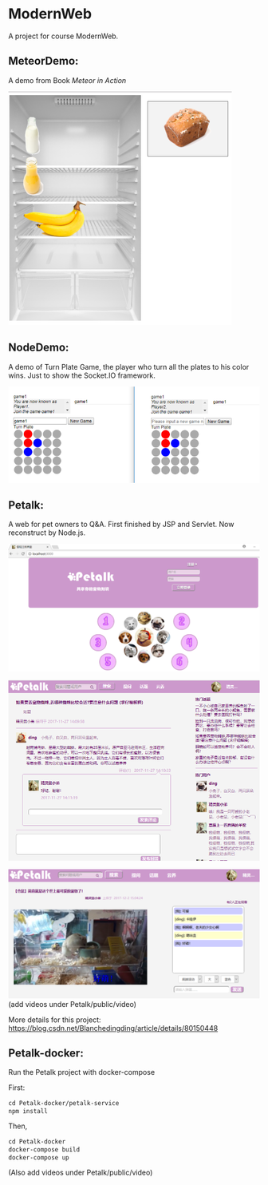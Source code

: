 # ModernWeb

A project for course ModernWeb.

## MeteorDemo:
A demo from Book _Meteor in Action_

![avatar](readme4.png)

## NodeDemo:
A demo of Turn Plate Game, the player who turn all the plates to his color wins.
Just to show the Socket.IO framework.

![avatar](readme5.png)

## Petalk:
A web for pet owners to Q&A.
First finished by JSP and Servlet.
Now reconstruct by Node.js.

![avatar](readme1.png)

![avatar](readme2.png)

![avatar](readme3.png)
(add videos under Petalk/public/video)

More details for this project: https://blog.csdn.net/Blanchedingding/article/details/80150448

## Petalk-docker:
Run the Petalk project with docker-compose

First: 
```
cd Petalk-docker/petalk-service
npm install
```

Then, 
```
cd Petalk-docker
docker-compose build
docker-compose up
```

(Also add videos under Petalk/public/video)
